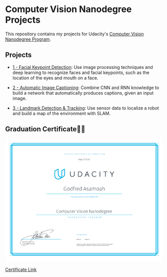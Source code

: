 # Computer Vision Nanodegree Projects

This repository contains my projects for Udacity's [Computer Vision Nanodegree Program](https://www.udacity.com/course/computer-vision-nanodegree--nd891).

## Projects

- [1 - Facial Keypoint Detection](/1-facial-detection): Use image processing techniques and deep learning to recognize faces and facial keypoints, such as the location of the eyes and mouth on a face.

- [2 - Automatic Image Captioning](/2-image-captioning): Combine CNN and RNN knowledge to build a network that automatically produces captions, given an input image.

- [3 - Landmark Detection & Tracking](/3-landmark-detection): Use sensor data to localize a robot and build a map of the environment with SLAM.

## Graduation Certificate🎉🎉

![Nanodegree Certificate](./certificate.png "Certificate")

[Certificate Link](https://confirm.udacity.com/4REJ73MA)

